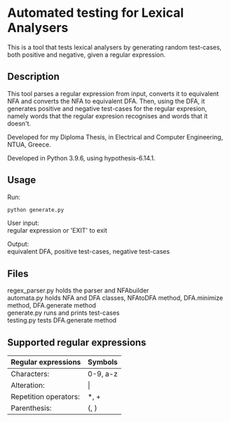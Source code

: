 # Automated testing for Lexical Analysers

This is a tool that tests lexical analysers by generating random test-cases, both positive and negative, given a regular expression.  


## Description
This tool parses a regular expression from input, converts it to equivalent NFA and converts the NFA to equivalent DFA. Then, using the DFA, it generates positive and negative test-cases for the regular expresion, namely words that the regular expresion recognises and words that it doesn't.

Developed for my Diploma Thesis, in Electrical and Computer Engineering, NTUA, Greece.

Developed in Python 3.9.6, using hypothesis-6.14.1.

## Usage

Run:
```bash
python generate.py
```

User input:  
regular expression or 'EXIT' to exit

Output:  
equivalent DFA, positive test-cases, negative test-cases

## Files
regex_parser.py holds the parser and NFAbuilder  
automata.py holds NFA and DFA classes, NFAtoDFA method, DFA.minimize method, DFA.generate method  
generate.py runs and prints test-cases  
testing.py tests DFA.generate method  

## Supported regular expressions
|Regular expressions|Symbols|
|----|-----|
|Characters:|0-9, a-z|
|Alteration:|&#124;|
|Repetition operators:|*, +|
|Parenthesis:|(, )|
